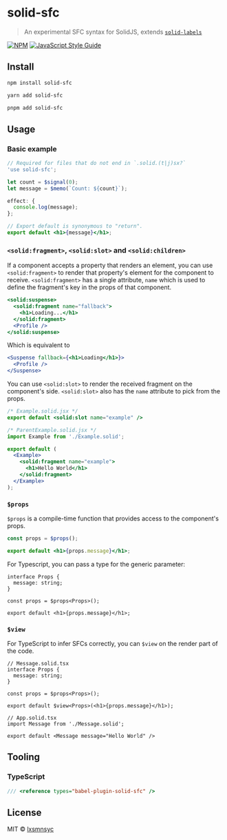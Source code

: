 # solid-sfc

> An experimental SFC syntax for SolidJS, extends [`solid-labels`](https://github.com/lxsmnsyc/solid-labels)

[![NPM](https://img.shields.io/npm/v/solid-sfc.svg)](https://www.npmjs.com/package/solid-sfc) [![JavaScript Style Guide](https://badgen.net/badge/code%20style/airbnb/ff5a5f?icon=airbnb)](https://github.com/airbnb/javascript)

## Install

```bash
npm install solid-sfc
```

```bash
yarn add solid-sfc
```

```bash
pnpm add solid-sfc
```

## Usage

### Basic example

```jsx
// Required for files that do not end in `.solid.(t|j)sx?`
'use solid-sfc';

let count = $signal(0);
let message = $memo(`Count: ${count}`);

effect: {
  console.log(message);
};

// Export default is synonymous to "return".
export default <h1>{message}</h1>;
```

### `<solid:fragment>`, `<solid:slot>` and `<solid:children>`

If a component accepts a property that renders an element, you can use `<solid:fragment>` to render that property's element for the component to receive. `<solid:fragment>` has a single attribute, `name` which is used to define the fragment's key in the props of that component.

```jsx
<solid:suspense>
  <solid:fragment name="fallback">
    <h1>Loading...</h1>
  </solid:fragment>
  <Profile />
</solid:suspense>
```

Which is equivalent to

```jsx
<Suspense fallback={<h1>Loading</h1>}>
  <Profile />
</Suspense>
```

You can use `<solid:slot>` to render the received fragment on the component's side. `<solid:slot>` also has the `name` attribute to pick from the props.

```jsx
/* Example.solid.jsx */
export default <solid:slot name="example" />

/* ParentExample.solid.jsx */
import Example from './Example.solid';

export default (
  <Example>
    <solid:fragment name="example">
      <h1>Hello World</h1>
    </solid:fragment>
  </Example>
);
```

### `$props`

`$props` is a compile-time function that provides access to the component's props.

```jsx
const props = $props();

export default <h1>{props.message}</h1>;
```

For Typescript, you can pass a type for the generic parameter:

```tsx
interface Props {
  message: string;
}

const props = $props<Props>();

export default <h1>{props.message}</h1>;
```

### `$view`

For TypeScript to infer SFCs correctly, you can `$view` on the render part of the code.

```tsx
// Message.solid.tsx
interface Props {
  message: string;
}

const props = $props<Props>();

export default $view<Props>(<h1>{props.message}</h1>);

// App.solid.tsx
import Message from './Message.solid';

export default <Message message="Hello World" />
```

## Tooling

### TypeScript

```ts
/// <reference types="babel-plugin-solid-sfc" />
```

## License

MIT © [lxsmnsyc](https://github.com/lxsmnsyc)
